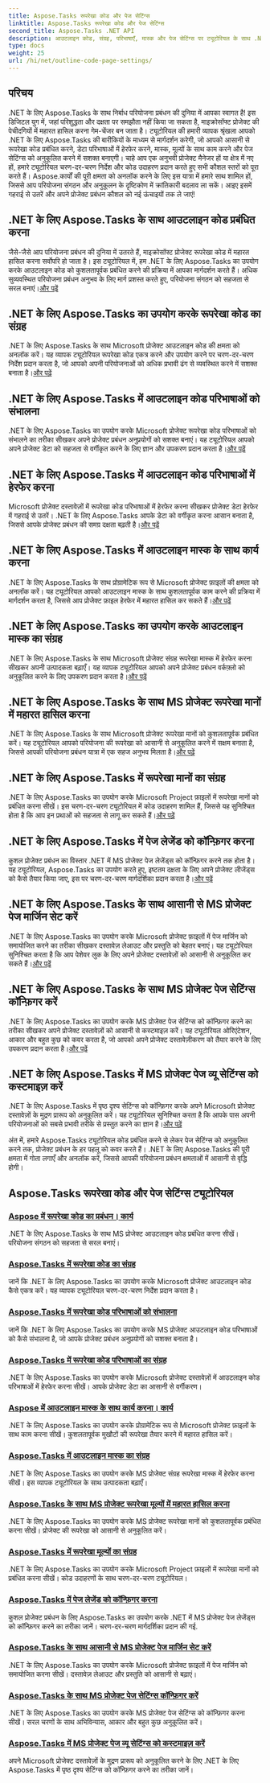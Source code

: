 ```yaml
---
title: Aspose.Tasks रूपरेखा कोड और पेज सेटिंग्स
linktitle: Aspose.Tasks रूपरेखा कोड और पेज सेटिंग्स
second_title: Aspose.Tasks .NET API
description: आउटलाइन कोड, संग्रह, परिभाषाएँ, मास्क और पेज सेटिंग्स पर ट्यूटोरियल के साथ .NET के लिए Aspose.Tasks में महारत हासिल करें। परियोजना संगठन और अनुकूलन बढ़ाएँ।
type: docs
weight: 25
url: /hi/net/outline-code-page-settings/
---
```

## परिचय
.NET के लिए Aspose.Tasks के साथ निर्बाध परियोजना प्रबंधन की दुनिया में आपका स्वागत है! इस डिजिटल युग में, जहां परिशुद्धता और दक्षता पर समझौता नहीं किया जा सकता है, माइक्रोसॉफ्ट प्रोजेक्ट की पेचीदगियों में महारत हासिल करना गेम-चेंजर बन जाता है। ट्यूटोरियल की हमारी व्यापक श्रृंखला आपको .NET के लिए Aspose.Tasks की बारीकियों के माध्यम से मार्गदर्शन करेगी, जो आपको आसानी से रूपरेखा कोड प्रबंधित करने, डेटा परिभाषाओं में हेरफेर करने, मास्क, मूल्यों के साथ काम करने और पेज सेटिंग्स को अनुकूलित करने में सशक्त बनाएगी। चाहे आप एक अनुभवी प्रोजेक्ट मैनेजर हों या क्षेत्र में नए हों, हमारे ट्यूटोरियल चरण-दर-चरण निर्देश और कोड उदाहरण प्रदान करते हुए सभी कौशल स्तरों को पूरा करते हैं। Aspose.कार्यों की पूरी क्षमता को अनलॉक करने के लिए इस यात्रा में हमारे साथ शामिल हों, जिससे आप परियोजना संगठन और अनुकूलन के दृष्टिकोण में क्रांतिकारी बदलाव ला सकें। आइए इसमें गहराई से उतरें और अपने प्रोजेक्ट प्रबंधन कौशल को नई ऊंचाइयों तक ले जाएं!
## .NET के लिए Aspose.Tasks के साथ आउटलाइन कोड प्रबंधित करना
जैसे-जैसे आप परियोजना प्रबंधन की दुनिया में उतरते हैं, माइक्रोसॉफ्ट प्रोजेक्ट रूपरेखा कोड में महारत हासिल करना सर्वोपरि हो जाता है। इस ट्यूटोरियल में, हम .NET के लिए Aspose.Tasks का उपयोग करके आउटलाइन कोड को कुशलतापूर्वक प्रबंधित करने की प्रक्रिया में आपका मार्गदर्शन करते हैं। अधिक सुव्यवस्थित परियोजना प्रबंधन अनुभव के लिए मार्ग प्रशस्त करते हुए, परियोजना संगठन को सहजता से सरल बनाएं।[और पढ़ें](./outline-codes/)

## .NET के लिए Aspose.Tasks का उपयोग करके रूपरेखा कोड का संग्रह
 .NET के लिए Aspose.Tasks के साथ Microsoft प्रोजेक्ट आउटलाइन कोड की क्षमता को अनलॉक करें। यह व्यापक ट्यूटोरियल रूपरेखा कोड एकत्र करने और उपयोग करने पर चरण-दर-चरण निर्देश प्रदान करता है, जो आपको अपनी परियोजनाओं को अधिक प्रभावी ढंग से व्यवस्थित करने में सशक्त बनाता है।[और पढ़ें](./outline-code-collection/)

## .NET के लिए Aspose.Tasks में आउटलाइन कोड परिभाषाओं को संभालना
 .NET के लिए Aspose.Tasks का उपयोग करके Microsoft प्रोजेक्ट रूपरेखा कोड परिभाषाओं को संभालने का तरीका सीखकर अपने प्रोजेक्ट प्रबंधन अनुप्रयोगों को सशक्त बनाएं। यह ट्यूटोरियल आपको अपने प्रोजेक्ट डेटा को सहजता से वर्गीकृत करने के लिए ज्ञान और उपकरण प्रदान करता है।[और पढ़ें](./outline-code-definitions/)

## .NET के लिए Aspose.Tasks में आउटलाइन कोड परिभाषाओं में हेरफेर करना
 Microsoft प्रोजेक्ट दस्तावेज़ों में रूपरेखा कोड परिभाषाओं में हेरफेर करना सीखकर प्रोजेक्ट डेटा हेरफेर में गहराई से उतरें। .NET के लिए Aspose.Tasks आपके डेटा को वर्गीकृत करना आसान बनाता है, जिससे आपके प्रोजेक्ट प्रबंधन की समग्र दक्षता बढ़ती है।[और पढ़ें](./outline-code-definition-collection/)

## .NET के लिए Aspose.Tasks में आउटलाइन मास्क के साथ कार्य करना
 .NET के लिए Aspose.Tasks के साथ प्रोग्रामेटिक रूप से Microsoft प्रोजेक्ट फ़ाइलों की क्षमता को अनलॉक करें। यह ट्यूटोरियल आपको आउटलाइन मास्क के साथ कुशलतापूर्वक काम करने की प्रक्रिया में मार्गदर्शन करता है, जिससे आप प्रोजेक्ट फ़ाइल हेरफेर में महारत हासिल कर सकते हैं।[और पढ़ें](./outline-masks/)

## .NET के लिए Aspose.Tasks का उपयोग करके आउटलाइन मास्क का संग्रह
 .NET के लिए Aspose.Tasks के साथ Microsoft प्रोजेक्ट संग्रह रूपरेखा मास्क में हेरफेर करना सीखकर अपनी उत्पादकता बढ़ाएँ। यह व्यापक ट्यूटोरियल आपको अपने प्रोजेक्ट प्रबंधन वर्कफ़्लो को अनुकूलित करने के लिए उपकरण प्रदान करता है।[और पढ़ें](./outline-mask-collection/)

## .NET के लिए Aspose.Tasks के साथ MS प्रोजेक्ट रूपरेखा मानों में महारत हासिल करना
.NET के लिए Aspose.Tasks के साथ Microsoft प्रोजेक्ट रूपरेखा मानों को कुशलतापूर्वक प्रबंधित करें। यह ट्यूटोरियल आपको परियोजना की रूपरेखा को आसानी से अनुकूलित करने में सक्षम बनाता है, जिससे आपकी परियोजना प्रबंधन यात्रा में एक सहज अनुभव मिलता है।[और पढ़ें](./outline-values/)

## .NET के लिए Aspose.Tasks में रूपरेखा मानों का संग्रह
 .NET के लिए Aspose.Tasks का उपयोग करके Microsoft Project फ़ाइलों में रूपरेखा मानों को प्रबंधित करना सीखें। इस चरण-दर-चरण ट्यूटोरियल में कोड उदाहरण शामिल हैं, जिससे यह सुनिश्चित होता है कि आप इन प्रथाओं को सहजता से लागू कर सकते हैं।[और पढ़ें](./outline-value-collection/)

## .NET के लिए Aspose.Tasks में पेज लेजेंड को कॉन्फ़िगर करना
 कुशल प्रोजेक्ट प्रबंधन का विस्तार .NET में MS प्रोजेक्ट पेज लेजेंड्स को कॉन्फ़िगर करने तक होता है। यह ट्यूटोरियल, Aspose.Tasks का उपयोग करते हुए, इष्टतम दक्षता के लिए अपने प्रोजेक्ट लीजेंड्स को कैसे तैयार किया जाए, इस पर चरण-दर-चरण मार्गदर्शिका प्रदान करता है।[और पढ़ें](./page-legend/)

## .NET के लिए Aspose.Tasks के साथ आसानी से MS प्रोजेक्ट पेज मार्जिन सेट करें
.NET के लिए Aspose.Tasks का उपयोग करके Microsoft प्रोजेक्ट फ़ाइलों में पेज मार्जिन को समायोजित करने का तरीका सीखकर दस्तावेज़ लेआउट और प्रस्तुति को बेहतर बनाएं। यह ट्यूटोरियल सुनिश्चित करता है कि आप पेशेवर लुक के लिए अपने प्रोजेक्ट दस्तावेज़ों को आसानी से अनुकूलित कर सकते हैं।[और पढ़ें](./page-margins/)

## .NET के लिए Aspose.Tasks के साथ MS प्रोजेक्ट पेज सेटिंग्स कॉन्फ़िगर करें
 .NET के लिए Aspose.Tasks का उपयोग करके MS प्रोजेक्ट पेज सेटिंग्स को कॉन्फ़िगर करने का तरीका सीखकर अपने प्रोजेक्ट दस्तावेज़ों को आसानी से कस्टमाइज़ करें। यह ट्यूटोरियल ओरिएंटेशन, आकार और बहुत कुछ को कवर करता है, जो आपको अपने प्रोजेक्ट दस्तावेज़ीकरण को तैयार करने के लिए उपकरण प्रदान करता है।[और पढ़ें](./page-settings/)

## .NET के लिए Aspose.Tasks में MS प्रोजेक्ट पेज व्यू सेटिंग्स को कस्टमाइज़ करें
 .NET के लिए Aspose.Tasks में पृष्ठ दृश्य सेटिंग्स को कॉन्फ़िगर करके अपने Microsoft प्रोजेक्ट दस्तावेज़ों के मुद्रण प्रारूप को अनुकूलित करें। यह ट्यूटोरियल सुनिश्चित करता है कि आपके पास अपनी परियोजनाओं को सबसे प्रभावी तरीके से प्रस्तुत करने का ज्ञान है।[और पढ़ें](./page-view-settings/)

अंत में, हमारे Aspose.Tasks ट्यूटोरियल कोड प्रबंधित करने से लेकर पेज सेटिंग्स को अनुकूलित करने तक, प्रोजेक्ट प्रबंधन के हर पहलू को कवर करते हैं। .NET के लिए Aspose.Tasks की पूरी क्षमता में गोता लगाएँ और अनलॉक करें, जिससे आपकी परियोजना प्रबंधन क्षमताओं में आसानी से वृद्धि होगी।
## Aspose.Tasks रूपरेखा कोड और पेज सेटिंग्स ट्यूटोरियल
### [Aspose में रूपरेखा कोड का प्रबंधन। कार्य](./outline-codes/)
.NET के लिए Aspose.Tasks के साथ MS प्रोजेक्ट आउटलाइन कोड प्रबंधित करना सीखें। परियोजना संगठन को सहजता से सरल बनाएं।
### [Aspose.Tasks में रूपरेखा कोड का संग्रह](./outline-code-collection/)
जानें कि .NET के लिए Aspose.Tasks का उपयोग करके Microsoft प्रोजेक्ट आउटलाइन कोड कैसे एकत्र करें। यह व्यापक ट्यूटोरियल चरण-दर-चरण निर्देश प्रदान करता है।
### [Aspose.Tasks में रूपरेखा कोड परिभाषाओं को संभालना](./outline-code-definitions/)
जानें कि .NET के लिए Aspose.Tasks का उपयोग करके MS प्रोजेक्ट आउटलाइन कोड परिभाषाओं को कैसे संभालना है, जो आपके प्रोजेक्ट प्रबंधन अनुप्रयोगों को सशक्त बनाता है।
### [Aspose.Tasks में रूपरेखा कोड परिभाषाओं का संग्रह](./outline-code-definition-collection/)
.NET के लिए Aspose.Tasks का उपयोग करके Microsoft प्रोजेक्ट दस्तावेज़ों में आउटलाइन कोड परिभाषाओं में हेरफेर करना सीखें। आपके प्रोजेक्ट डेटा का आसानी से वर्गीकरण।
### [Aspose में आउटलाइन मास्क के साथ कार्य करना। कार्य](./outline-masks/)
.NET के लिए Aspose.Tasks का उपयोग करके प्रोग्रामेटिक रूप से Microsoft प्रोजेक्ट फ़ाइलों के साथ काम करना सीखें। कुशलतापूर्वक मुखौटों की रूपरेखा तैयार करने में महारत हासिल करें।
### [Aspose.Tasks में आउटलाइन मास्क का संग्रह](./outline-mask-collection/)
.NET के लिए Aspose.Tasks का उपयोग करके MS प्रोजेक्ट संग्रह रूपरेखा मास्क में हेरफेर करना सीखें। इस व्यापक ट्यूटोरियल के साथ उत्पादकता बढ़ाएँ।
### [Aspose.Tasks के साथ MS प्रोजेक्ट रूपरेखा मूल्यों में महारत हासिल करना](./outline-values/)
.NET के लिए Aspose.Tasks का उपयोग करके MS प्रोजेक्ट रूपरेखा मानों को कुशलतापूर्वक प्रबंधित करना सीखें। प्रोजेक्ट की रूपरेखा को आसानी से अनुकूलित करें।
### [Aspose.Tasks में रूपरेखा मूल्यों का संग्रह](./outline-value-collection/)
.NET के लिए Aspose.Tasks का उपयोग करके Microsoft Project फ़ाइलों में रूपरेखा मानों को प्रबंधित करना सीखें। कोड उदाहरणों के साथ चरण-दर-चरण ट्यूटोरियल।
### [Aspose.Tasks में पेज लेजेंड को कॉन्फ़िगर करना](./page-legend/)
कुशल प्रोजेक्ट प्रबंधन के लिए Aspose.Tasks का उपयोग करके .NET में MS प्रोजेक्ट पेज लेजेंड्स को कॉन्फ़िगर करने का तरीका जानें। चरण-दर-चरण मार्गदर्शिका प्रदान की गई.
### [Aspose.Tasks के साथ आसानी से MS प्रोजेक्ट पेज मार्जिन सेट करें](./page-margins/)
.NET के लिए Aspose.Tasks का उपयोग करके Microsoft प्रोजेक्ट फ़ाइलों में पेज मार्जिन को समायोजित करना सीखें। दस्तावेज़ लेआउट और प्रस्तुति को आसानी से बढ़ाएं।
### [Aspose.Tasks के साथ MS प्रोजेक्ट पेज सेटिंग्स कॉन्फ़िगर करें](./page-settings/)
.NET के लिए Aspose.Tasks का उपयोग करके MS प्रोजेक्ट पेज सेटिंग्स को कॉन्फ़िगर करना सीखें। सरल चरणों के साथ अभिविन्यास, आकार और बहुत कुछ अनुकूलित करें।
### [Aspose.Tasks में MS प्रोजेक्ट पेज व्यू सेटिंग्स को कस्टमाइज़ करें](./page-view-settings/)
अपने Microsoft प्रोजेक्ट दस्तावेज़ों के मुद्रण प्रारूप को अनुकूलित करने के लिए .NET के लिए Aspose.Tasks में पृष्ठ दृश्य सेटिंग्स को कॉन्फ़िगर करने का तरीका जानें।